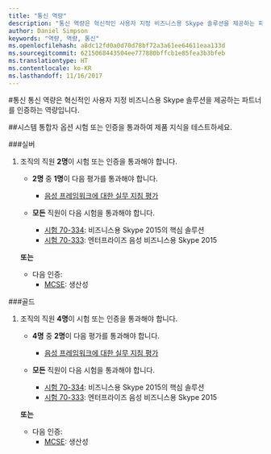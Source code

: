 ```yaml
---
title: "통신 역량"
description: "통신 역량은 혁신적인 사용자 지정 비즈니스용 Skype 솔루션을 제공하는 파트너를 인증하는 역량입니다."
author: Daniel Simpson
keywords: "역량, 역량, 통신"
ms.openlocfilehash: a8dc12fd0a0d70d78bf72a3a61ee64611eaa133d
ms.sourcegitcommit: 6215068443504ee777880bffcb1e85fea3b3bfeb
ms.translationtype: HT
ms.contentlocale: ko-KR
ms.lasthandoff: 11/16/2017
---
```

#<a name="communications"></a>통신
통신 역량은 혁신적인 사용자 지정 비즈니스용 Skype 솔루션을 제공하는 파트너를 인증하는 역량입니다.

##<a name="systems-integrator-option"></a>시스템 통합자 옵션
시험 또는 인증을 통과하여 제품 지식을 테스트하세요.
  
###<a name="silver"></a>실버

1. 조직의 직원 **2명**이 시험 또는 인증을 통과해야 합니다.

    - **2명** 중 **1명**이 다음 평가를 통과해야 합니다.
        - [음성 프레임워크에 대한 실무 지침 평가](https://partneruniversity.microsoft.com/?whr=uri:MicrosoftAccount&courseId=16802&scoId=g6fMfp80C_5406265419)

    - **모든** 직원이 다음 시험을 통과해야 합니다.
        - [시험 70-334](https://www.microsoft.com/en-us/learning/exam-70-334.aspx): 비즈니스용 Skype 2015의 핵심 솔루션
        - [시험 70-333](https://www.microsoft.com/en-us/learning/exam-70-333.aspx): 엔터프라이즈 음성 비즈니스용 Skype 2015

    **또는**

    - 다음 인증:
        - [MCSE](https://www.microsoft.com/en-us/learning/mcse-productivity-certification.aspx): 생산성

###<a name="gold"></a>골드

1. 조직의 직원 **4명**이 시험 또는 인증을 통과해야 합니다.

    - **4명** 중 **2명**이 다음 평가를 통과해야 합니다.
        - [음성 프레임워크에 대한 실무 지침 평가](https://partneruniversity.microsoft.com/?whr=uri:MicrosoftAccount&courseId=16802&scoId=g6fMfp80C_5406265419)

    - **모든** 직원이 다음 시험을 통과해야 합니다.
        - [시험 70-334](https://www.microsoft.com/en-us/learning/exam-70-334.aspx): 비즈니스용 Skype 2015의 핵심 솔루션
        - [시험 70-333](https://www.microsoft.com/en-us/learning/exam-70-333.aspx): 엔터프라이즈 음성 비즈니스용 Skype 2015

    **또는**

    - 다음 인증:
        - [MCSE](https://www.microsoft.com/en-us/learning/mcse-productivity-certification.aspx): 생산성


